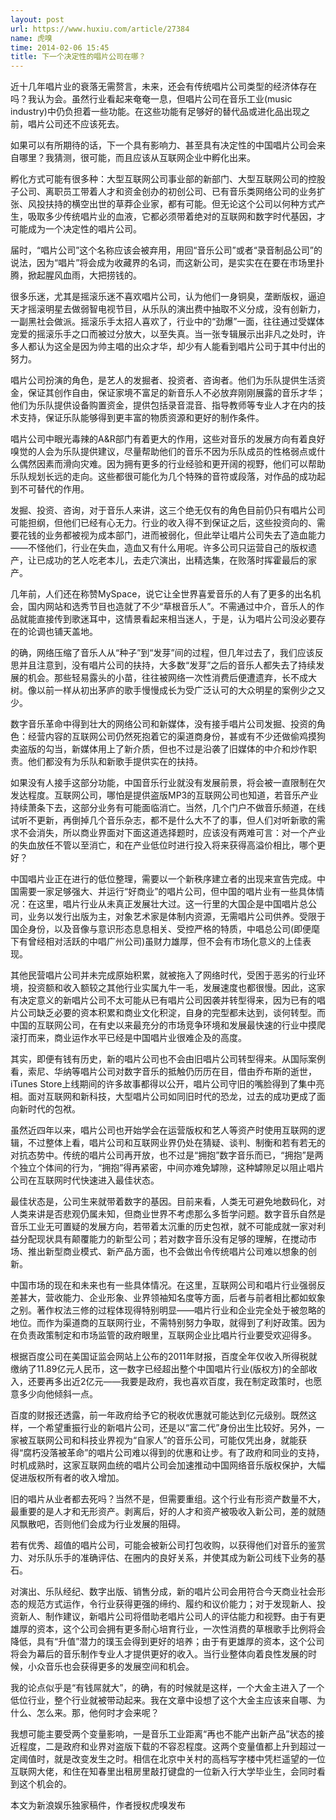```yaml
---
layout: post
url: https://www.huxiu.com/article/27384
name: 虎嗅
time: 2014-02-06 15:45
title: 下一个决定性的唱片公司在哪？
---
```

近十几年唱片业的衰落无需赘言，未来，还会有传统唱片公司类型的经济体存在吗？我认为会。虽然行业看起来奄奄一息，但唱片公司在音乐工业(music industry)中仍负担着一些功能。在这些功能有足够好的替代品或进化品出现之前，唱片公司还不应该死去。

如果可以有所期待的话，下一个具有影响力、甚至具有决定性的中国唱片公司会来自哪里？我猜测，很可能，而且应该从互联网企业中孵化出来。

孵化方式可能有很多种：大型互联网公司事业部的新部门、大型互联网公司的控股子公司、离职员工带着人才和资金创办的初创公司、已有音乐类网络公司的业务扩张、风投扶持的横空出世的草莽企业家，都有可能。但无论这个公司以何种方式产生，吸取多少传统唱片业的血液，它都必须带着绝对的互联网和数字时代基因，才可能成为一个决定性的唱片公司。

届时，“唱片公司”这个名称应该会被弃用，用回“音乐公司”或者“录音制品公司”的说法，因为“唱片”将会成为收藏界的名词，而这新公司，是实实在在要在市场里扑腾，掀起腥风血雨，大把捞钱的。

很多乐迷，尤其是摇滚乐迷不喜欢唱片公司，认为他们一身铜臭，垄断版权，逼迫天才摇滚明星去做弱智电视节目，从乐队的演出费中抽取不义分成，没有创新力，一副黑社会做派。摇滚乐手太招人喜欢了，行业中的“劲爆”一面，往往通过受媒体宠爱的摇滚乐手之口而被过分放大，以至失真。当一张专辑展示出非凡之处时，许多人都认为这全是因为帅主唱的出众才华，却少有人能看到唱片公司于其中付出的努力。

唱片公司扮演的角色，是艺人的发掘者、投资者、咨询者。他们为乐队提供生活资金，保证其创作自由，保证家境不富足的新音乐人不必放弃刚刚展露的音乐才华；他们为乐队提供设备购置资金，提供包括录音混音、指导教师等专业人才在内的技术支持，保证乐队能够得到更丰富的物质资源和更好的制作条件。

唱片公司中眼光毒辣的A&R部门有着更大的作用，这些对音乐的发展方向有着良好嗅觉的人会为乐队提供建议，尽量帮助他们的音乐不因为乐队成员的性格弱点或什么偶然因素而滑向灾难。因为拥有更多的行业经验和更开阔的视野，他们可以帮助乐队规划长远的走向。这些都很可能化为几个特殊的音符或段落，对作品的成功起到不可替代的作用。

发掘、投资、咨询，对于音乐人来讲，这三个绝无仅有的角色目前仍只有唱片公司可能担纲，但他们已经有心无力。行业的收入得不到保证之后，这些投资向的、需要花钱的业务都被视为成本部门，进而被弱化，但此举让唱片公司失去了造血能力——不怪他们，行业在失血，造血又有什么用呢。许多公司只运营自己的版权遗产，让已成功的艺人吃老本儿，去走穴演出，出精选集，在败落时挥霍最后的家产。

几年前，人们还在称赞MySpace，说它让全世界喜爱音乐的人有了更多的出名机会，国内网站和选秀节目也造就了不少“草根音乐人”。不需通过中介，音乐人的作品就能直接传到歌迷耳中，这情景看起来相当迷人，于是，认为唱片公司没必要存在的论调也铺天盖地。

的确，网络压缩了音乐人从“种子”到“发芽”间的过程，但几年过去了，我们应该反思并且注意到，没有唱片公司的扶持，大多数“发芽”之后的音乐人都失去了持续发展的机会。那些轻易露头的小苗，往往被网络一次性消费后便遭遗弃，长不成大树。像以前一样从初出茅庐的歌手慢慢成长为受广泛认可的大众明星的案例少之又少。

数字音乐革命中得到壮大的网络公司和新媒体，没有接手唱片公司发掘、投资的角色：经营内容的互联网公司仍然死抱着它的渠道商身份，甚或有不少还做偷鸡摸狗卖盗版的勾当，新媒体用上了新介质，但也不过是沿袭了旧媒体的中介和炒作职责。他们都没有为乐队和新歌手提供实在的扶持。

如果没有人接手这部分功能，中国音乐行业就没有发展前景，将会被一直限制在欠发达程度。互联网公司，哪怕是提供盗版MP3的互联网公司也知道，若音乐产业持续萧条下去，这部分业务有可能面临消亡。当然，几个门户不做音乐频道，在线试听不更新，再倒掉几个音乐杂志，都不是什么大不了的事，但人们对听新歌的需求不会消失，所以商业界面对下面这道选择题时，应该没有两难可言：对一个产业的失血放任不管以至消亡，和在产业低位时进行投入将来获得高溢价相比，哪个更好？

中国唱片业正在进行的低位整理，需要以一个新秩序建立者的出现来宣告完成。中国需要一家足够强大、并运行“好商业”的唱片公司，但中国的唱片业有一些具体情况：在这里，唱片行业从未真正发展壮大过。这一行里的大国企是中国唱片总公司，业务以发行出版为主，对象艺术家是体制内资源，无需唱片公司供养。受限于国企身份，以及音像与意识形态息息相关、受控严格的特质，中唱总公司(即便麾下有曾经相对活跃的中唱广州公司)虽财力雄厚，但不会有市场化意义的上佳表现。

其他民营唱片公司并未完成原始积累，就被拖入了网络时代，受困于恶劣的行业环境，投资额和收入额较之其他行业实属九牛一毛，发展速度也都很慢。因此，这家有决定意义的新唱片公司不太可能从已有唱片公司因袭并转型得来，因为已有的唱片公司缺乏必要的资本积累和商业文化积淀，自身的完型都未达到，谈何转型。而中国的互联网公司，在有史以来最充分的市场竞争环境和发展最快速的行业中摸爬滚打而来，商业运作水平已经是中国唱片业很难企及的高度。

其实，即便有钱有历史，新的唱片公司也不会由旧唱片公司转型得来。从国际案例看，索尼、华纳等唱片公司对数字音乐的抵触仍历历在目，借由乔布斯的逝世，iTunes Store上线期间的许多故事都得以公开，唱片公司守旧的嘴脸得到了集中亮相。面对互联网和新科技，大型唱片公司如同旧时代的恐龙，过去的成功更成了面向新时代的包袱。

虽然近四年以来，唱片公司也开始学会在运营版权和艺人等资产时使用互联网的逻辑，不过整体上看，唱片公司和互联网业界仍处在猜疑、谈判、制衡和若有若无的对抗态势中。传统的唱片公司再开放，也不过是“拥抱”数字音乐而已，“拥抱”是两个独立个体间的行为，“拥抱”得再紧密，中间亦难免罅隙，这种罅隙足以阻止唱片公司在互联网时代快速进入最佳状态。

最佳状态是，公司生来就带着数字的基因。目前来看，人类无可避免地数码化，对人类来讲是否悲观仍属未知，但商业世界不考虑那么多哲学问题。数字音乐自然是音乐工业无可置疑的发展方向，若带着太沉重的历史包袱，就不可能成就一家对利益分配现状具有颠覆能力的新型公司；若对数字音乐没有足够的理解，在搅动市场、推出新型商业模式、新产品方面，也不会做出令传统唱片公司难以想象的创新。

中国市场的现在和未来也有一些具体情况。在这里，互联网公司和唱片行业强弱反差甚大，营收能力、企业形象、业界领袖知名度等方面，后者与前者相比都如蚁象之别。著作权法三修的过程体现得特别明显——唱片行业和企业完全处于被忽略的地位。而作为渠道商的互联网行业，不需特别努力争取，就得到了利好政策。因为在负责政策制定和市场监管的政府眼里，互联网企业比唱片行业要受欢迎得多。

根据百度公司在美国证监会网站上公布的2011年财报，百度全年仅收入所得税就缴纳了11.89亿元人民币，这一数字已经超出整个中国唱片行业(版权方)的全部收入，还要再多出近2亿元——我要是政府，我也喜欢百度，我在制定政策时，也愿意多少向他倾斜一点。

百度的财报还透露，前一年政府给予它的税收优惠就可能达到亿元级别。既然这样，一个希望重振行业的新唱片公司，还是以“富二代”身份出生比较好。另外，一家被互联网公司和科技业界视为“自家人”的音乐公司，可能仅凭出身，就能获得“腐朽没落被革命”的唱片公司难以得到的优惠和让步。有了政府和同业的支持，时机成熟时，这家互联网血统的唱片公司会加速推动中国网络音乐版权保护，大幅促进版权所有者的收入增加。

旧的唱片从业者都去死吗？当然不是，但需要重组。这个行业有形资产数量不大，最重要的是人才和无形资产。剥离后，好的人才和资产被吸收入新公司，差的就随风飘散吧，否则他们会成为行业发展的阻碍。

若有优秀、超值的唱片公司，可能会被新公司打包收购，以获得他们对音乐的鉴赏力、对乐队乐手的准确评估、在圈内的良好关系，并使其成为新公司线下业务的基石。

对演出、乐队经纪、数字出版、销售分成，新的唱片公司会用符合今天商业社会形态的规范方式运作，令行业获得更强的缔约、履约和议价能力；对于发现新人、投资新人、制作建议，新唱片公司将借助老唱片公司人的评估能力和视野。由于有更雄厚的资本，这个公司会拥有更多耐心培育行业，一次性消费的草根歌手比例将会降低，具有“升值”潜力的璞玉会得到更好的培养；由于有更雄厚的资本，这个公司将会为幕后的音乐制作专业人才提供更好的收入。当行业整体向着良性发展的时候，小众音乐也会获得更多的发展空间和机会。

我的论点似乎是“有钱屌就大”，的确，有的时候就是这样，一个大金主进入了一个低位行业，整个行业就被带动起来。我在文章中设想了这个大金主应该来自哪、为什么、怎么来。那，他何时才会来呢？

我想可能主要受两个变量影响，一是音乐工业距离“再也不能产出新产品”状态的接近程度，二是政府和业界对盗版下载的不容忍程度。这两个变量值都上升到超过一定阈值时，就是改变发生之时。相信在北京中关村的高档写字楼中凭栏遥望的一位互联网大佬，和住在知春里出租房里敲打键盘的一位新入行大学毕业生，会同时看到这个机会的。

本文为新浪娱乐独家稿件，作者授权虎嗅发布

